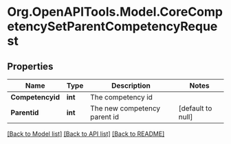 # Org.OpenAPITools.Model.CoreCompetencySetParentCompetencyRequest

## Properties

Name | Type | Description | Notes
------------ | ------------- | ------------- | -------------
**Competencyid** | **int** | The competency id | 
**Parentid** | **int** | The new competency parent id | [default to null]

[[Back to Model list]](../README.md#documentation-for-models) [[Back to API list]](../README.md#documentation-for-api-endpoints) [[Back to README]](../README.md)

